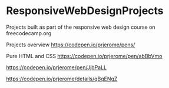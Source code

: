 # ResponsiveWebDesignProjects
Projects built as part of the responsive web design course on freecodecamp.org

Projects overview
https://codepen.io/prjerome/pens/

Pure HTML and CSS
https://codepen.io/prjerome/pen/abBbVmo

https://codepen.io/prjerome/pen/JjbPaLL

https://codepen.io/prjerome/details/qBqENgZ

